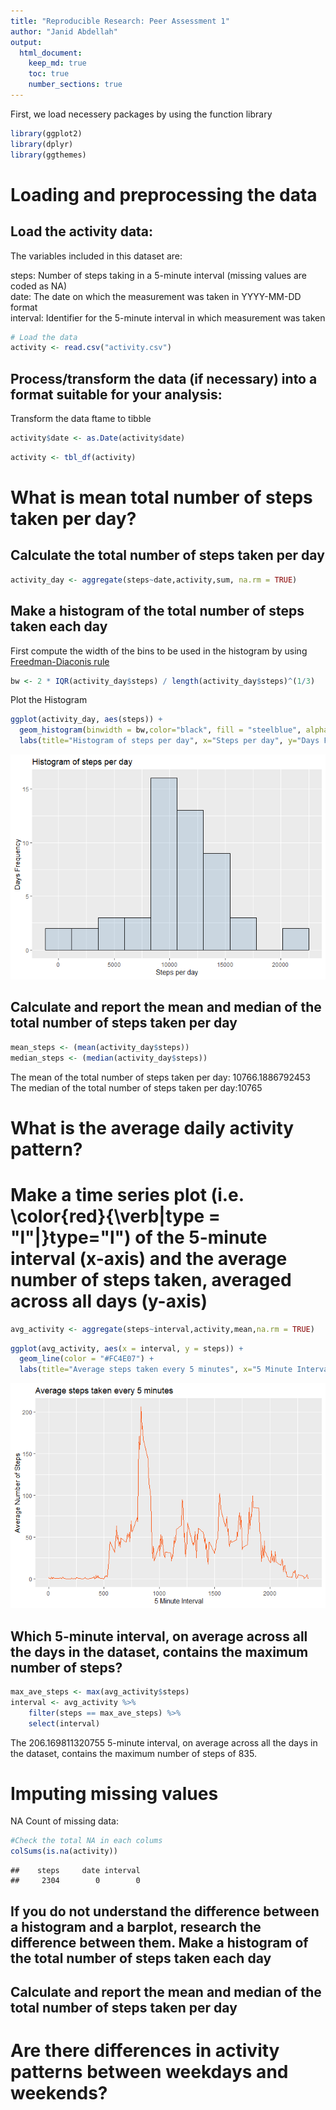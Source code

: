 ```yaml
---
title: "Reproducible Research: Peer Assessment 1"
author: "Janid Abdellah"
output: 
  html_document:
    keep_md: true
    toc: true
    number_sections: true
---
```


First, we load necessery packages by using the function library

```r
library(ggplot2)
library(dplyr)
library(ggthemes)
```

# Loading and preprocessing the data

## Load the activity data:
The variables included in this dataset are:

steps: Number of steps taking in a 5-minute interval (missing values are coded as NA)  
date: The date on which the measurement was taken in YYYY-MM-DD format  
interval: Identifier for the 5-minute interval in which measurement was taken  


```r
# Load the data
activity <- read.csv("activity.csv")
```


## Process/transform the data (if necessary) into a format suitable for your analysis:

Transform the data ftame to tibble

```r
activity$date <- as.Date(activity$date)
```


```r
activity <- tbl_df(activity)
```


# What is mean total number of steps taken per day?

## Calculate the total number of steps taken per day

```r
activity_day <- aggregate(steps~date,activity,sum, na.rm = TRUE)
```

## Make a histogram of the total number of steps taken each day


First compute the width of the bins to be used in the histogram by using [Freedman-Diaconis rule](https://en.wikipedia.org/wiki/Freedman%E2%80%93Diaconis_rule)


```r
bw <- 2 * IQR(activity_day$steps) / length(activity_day$steps)^(1/3)
```



Plot the Histogram

```r
ggplot(activity_day, aes(steps)) +
  geom_histogram(binwidth = bw,color="black", fill = "steelblue", alpha = 0.2) +
  labs(title="Histogram of steps per day", x="Steps per day", y="Days Frequency") 
```

![](PA1_template_files/figure-html/histogram-1.png)<!-- -->



## Calculate and report the mean and median of the total number of steps taken per day


```r
mean_steps <- (mean(activity_day$steps))
median_steps <- (median(activity_day$steps))
```


The mean of the total number of steps taken per day: 10766.1886792453<br/>
The median of the total number of steps taken per day:10765  <br/>

# What is the average daily activity pattern?

# Make a time series plot (i.e. \color{red}{\verb|type = "l"|}type="l") of the 5-minute interval (x-axis) and the average number of steps taken, averaged across all days (y-axis)



```r
avg_activity <- aggregate(steps~interval,activity,mean,na.rm = TRUE)
```



```r
ggplot(avg_activity, aes(x = interval, y = steps)) + 
  geom_line(color = "#FC4E07") +
  labs(title="Average steps taken every 5 minutes", x="5 Minute Interval", y="Average Number of Steps") 
```

![](PA1_template_files/figure-html/unnamed-chunk-3-1.png)<!-- -->


## Which 5-minute interval, on average across all the days in the dataset, contains the maximum number of steps?

```r
max_ave_steps <- max(avg_activity$steps)
interval <- avg_activity %>% 
    filter(steps == max_ave_steps) %>%
    select(interval)
```

The 206.169811320755 5-minute interval, on average across all the days in the dataset, contains the maximum number of steps of 835.


# Imputing missing values


NA Count of missing data:


```r
#Check the total NA in each colums
colSums(is.na(activity))
```

```
##    steps     date interval 
##     2304        0        0
```


## If you do not understand the difference between a histogram and a barplot, research the difference between them. Make a histogram of the total number of steps taken each day
## Calculate and report the mean and median of the total number of steps taken per day








# Are there differences in activity patterns between weekdays and weekends?
